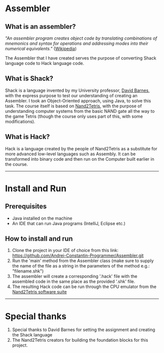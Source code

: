 # Assembler
## What is an assembler?
*"An assembler program creates object code by translating combinations of mnemonics and syntax for operations and addressing modes into their numerical equivalents."* ([Wikipedia](https://en.wikipedia.org/wiki/Assembly_language#Assembler))
  
The Assembler that I have created serves the purpose of converting Shack language code to Hack language code.

## What is Shack?
Shack is a language invented by my University professor, [David Barnes](https://www.kent.ac.uk/computing/people/3070/barnes-david), with the express purpose to test our understanding of creating 
an Assembler. I took an Object-Oriented approach, using Java, to solve this task. The course itself is based on [Nand2Tetris](https://www.nand2tetris.org/), with the purpose of understanding computer systems
from the basic NAND gate all the way to the game Tetris (though the course only uses part of this, with some modifications).

## What is Hack?
Hack is a language created by the people of Nand2Tetris as a substitute for more advanced low-level languages such as Assembly. It can be transformed into binary code and then run on the Computer built earlier in
the course.
  
---
  
# Install and Run

## Prerequisites
- Java installed on the machine
- An IDE that can run Java programs (IntelliJ, Eclipse etc.)

## How to install and run
1. Clone the project in your IDE of choice from this link: https://github.com/Andrei-Constantin-Programmer/Assembler.git
2. Run the 'main' method from the Assembler class (make sure to supply the name of the file as a string in the parameters of the method e.g.: "filename.shk")
3. The assembler will create a corresponding '.hack' file with the assembled code in the same place as the provided '.shk' file. 
4. The resulting Hack code can be run through the CPU emulator from the [Nand2Tetris software suite](https://www.nand2tetris.org/software)
  
---

# Special thanks
1. Special thanks to David Barnes for setting the assignment and creating the Shack language 
2. The Nand2Tetris creators for building the foundation blocks for this project.
